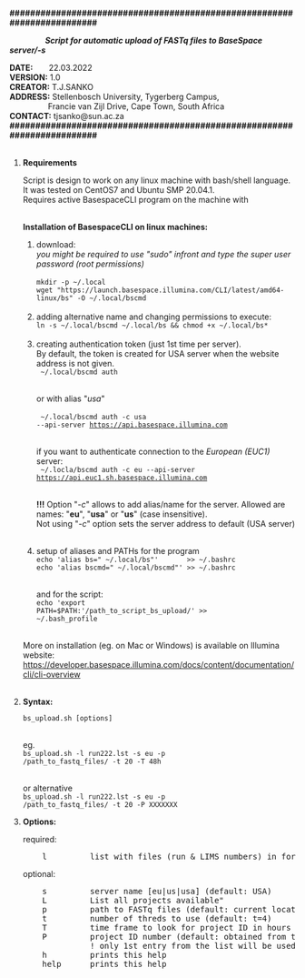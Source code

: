 <b>########################################################################</b><br>
<p><b>&emsp;&emsp;&emsp;&emsp;&nbsp;
<i>Script for automatic upload of FASTq files to BaseSpace server/-s</i></b></p>
<b>DATE:</b>&emsp;&emsp;22.03.2022<br>
<b>VERSION:</b>&nbsp;1.0<br>
<b>CREATOR:</b>&nbsp;T.J.SANKO<br>
<b>ADDRESS:</b>&nbsp;Stellenbosch University, Tygerberg Campus,<br>
&emsp;&emsp;&emsp;&emsp;&nbsp;&nbsp;
Francie van Zijl Drive, Cape Town, South Africa<br>
<b>CONTACT:</b>&nbsp;tjsanko@sun.ac.za<br>
<b>########################################################################</b><br>
<br>
<ol>
<p><b><li>Requirements</li></b></p>
Script is design to work on any linux machine with bash/shell language. It was tested on CentOS7 and Ubuntu SMP 20.04.1.<br>
Requires active BasespaceCLI program on the machine with<br><br>

<b>Installation of BasespaceCLI on linux machines:</b>
<ol start='i'>
<li> download:</li>
<i>you might be required to use "sudo" infront and type the super user password (root permissions)</i><br><br>
<code>mkdir -p ~/.local</code><br>
<code>wget "https://launch.basespace.illumina.com/CLI/latest/amd64-linux/bs" -O ~/.local/bscmd</code><br><br>

<li> adding alternative name and changing permissions to execute:</li>
<code>ln -s ~/.local/bscmd ~/.local/bs && chmod +x ~/.local/bs*</code><br><br>

<li> creating authentication token (just 1st time per server).</li>
By default, the token is created for USA server when the website address is not given.<br>
<code> ~/.local/bscmd auth</code><br><br>

or with alias "<i>usa</i>"<br><br>
<code> ~/.local/bscmd auth -c usa --api-server https://api.basespace.illumina.com</code><br><br>

if you want to authenticate connection to the <i>European (EUC1)</i> server:<br>
<code> ~/.locla/bscmd auth -c eu --api-server https://api.euc1.sh.basespace.illumina.com</code><br><br>

<b>!!!</b> Option "<i>-c</i>" allows to add alias/name for the server. Allowed are names: "<b>eu</b>", "<b>usa</b>" or "<b>us</b>" (case insensitive).<br>
Not using "<i>-c</i>" option sets the server address to default (USA server)<br><br>

<li> setup of aliases and PATHs for the program</li>
<code>echo 'alias bs=" ~/.local/bs"'       >> ~/.bashrc</code><br>
<code>echo 'alias bscmd=" ~/.local/bscmd"' >> ~/.bashrc</code><br><br>

and for the script:<br>
<code>echo 'export PATH=$PATH:'/path_to_script_bs_upload/' >> ~/.bash_profile</code><br><br></ol>

More on installation (eg. on Mac or Windows) is available on Illumina website:<br>
<a>https://developer.basespace.illumina.com/docs/content/documentation/cli/cli-overview</a><br><br>

<p><b><li> Syntax:</li></b></p>
<code>bs_upload.sh [options]</code><br><br>

eg.<br>
<code>bs_upload.sh -l run222.lst -s eu -p /path_to_fastq_files/ -t 20 -T 48h</code><br><br>

or alternative<br>
<code>bs_upload.sh -l run222.lst -s eu -p /path_to_fastq_files/ -t 20 -P XXXXXXX</code>

<p><b><li>Options:</li></b></p>
required:<pre>
    l         list with files (run & LIMS numbers) in format: "RUNXXX,K0YYYYY"</pre>
optional:<pre>
    s         server name [eu|us|usa] (default: USA)
    L         List all projects available"
    p         path to FASTq files (default: current location)
    t         number of threds to use (default: t=4)
    T         time frame to look for project ID in hours (default: 24h)
    P         project ID number (default: obtained from the server based on the time frame in -t parameter). 
              ! only 1st entry from the list will be used
    h         prints this help
    help      prints this help
</pre>

